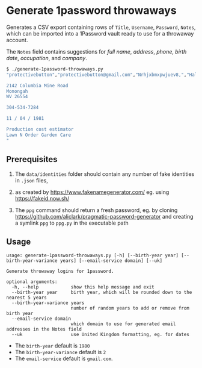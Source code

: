 # Generate 1password throwaways

Generates a CSV export containing rows of `Title`, `Username`, `Password`, `Notes`,
which can be imported into a 1Password vault ready to use for a throwaway account.

The `Notes` field contains suggestions for *full name*, *address*, *phone*, *birth date*, *occupation*, and *company*.

```sh
$ ./generate-1password-throwaways.py
"protectivebutton","protectivebutton@gmail.com","Nrhjxbmxpwjuev8,","Hallie L Gracia

2142 Columbia Mine Road
Monongah
WV 26554

304-534-7284

11 / 04 / 1981

Production cost estimator
Lawn N Order Garden Care
"
```

## Prerequisites

1. The `data/identities` folder should contain any number of fake identities in `.json` files,
2. as created by https://www.fakenamegenerator.com/ eg. using https://fakeid.now.sh/

3. The `ppg` command should return a fresh password, eg. by cloning https://github.com/aliclark/pragmatic-password-generator and creating a symlink `ppg` to `ppg.py` in the executable path

## Usage

```
usage: generate-1password-throwaways.py [-h] [--birth-year year] [--birth-year-variance years] [--email-service domain] [--uk]
 
Generate throwaway logins for 1password.

optional arguments:
  -h, --help            show this help message and exit
  --birth-year year     birth year, which will be rounded down to the nearest 5 years
  --birth-year-variance years
                        number of random years to add or remove from birth year
  --email-service domain
                        which domain to use for generated email addresses in the Notes field
  --uk                  use United Kingdom formatting, eg. for dates
```

* The `birth-year` default is `1980`
* The `birth-year-variance` default is `2`
* The `email-service` default is `gmail.com`.
